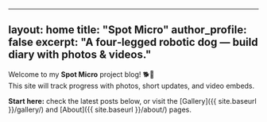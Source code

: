 
---
layout: home
title: "Spot Micro"
author_profile: false
excerpt: "A four‑legged robotic dog — build diary with photos & videos."
---

Welcome to my **Spot Micro** project blog! 🐕🤖  
This site will track progress with photos, short updates, and video embeds.

**Start here:** check the latest posts below, or visit the [Gallery]({{ site.baseurl }}/gallery/) and [About]({{ site.baseurl }}/about/) pages.
